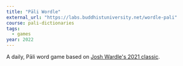 ```yaml
---
title: "Pāli Wordle"
external_url: "https://labs.buddhistuniversity.net/wordle-pali"
course: pali-dictionaries
tags:
  - games
year: 2022
---
```


A daily, Pāli word game based on [Josh Wardle's 2021 classic](/content/reference/wordle).

